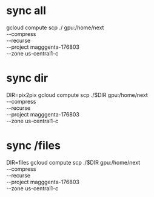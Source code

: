 # sync all
gcloud compute scp ./ gpu:/home/next \
  --compress \
  --recurse \
  --project magggenta-176803 \
  --zone us-central1-c

# sync dir
DIR=pix2pix
gcloud compute scp ./$DIR gpu:/home/next \
  --compress \
  --recurse \
  --project magggenta-176803 \
  --zone us-central1-c

# sync /files
DIR=files
gcloud compute scp ./$DIR gpu:/home/next \
  --compress \
  --recurse \
  --project magggenta-176803 \
  --zone us-central1-c


